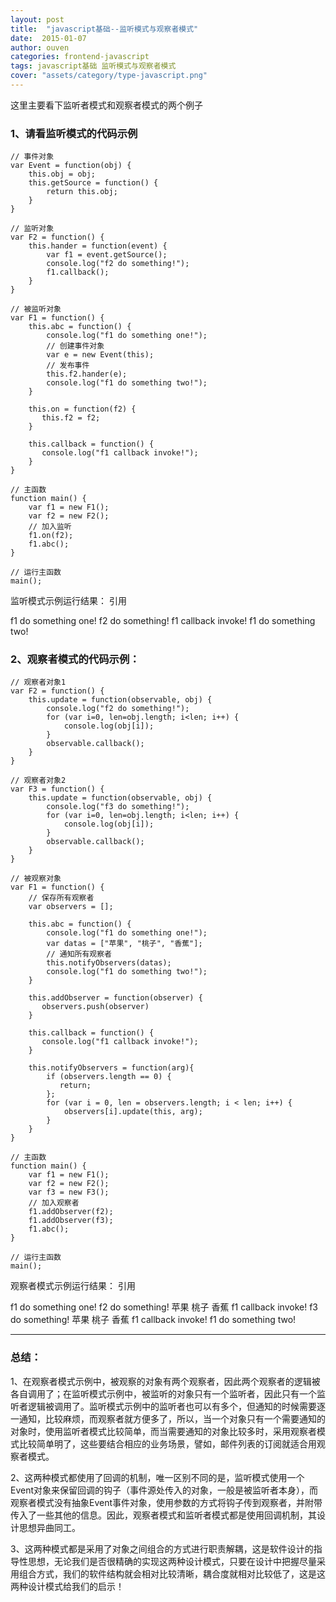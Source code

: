 ```yaml
---
layout: post
title:  "javascript基础--监听模式与观察者模式"
date:  2015-01-07
author: ouven
categories: frontend-javascript
tags: javascript基础 监听模式与观察者模式
cover: "assets/category/type-javascript.png"
---
```



这里主要看下监听者模式和观察者模式的两个例子

### 1、请看监听模式的代码示例

```javscript
// 事件对象
var Event = function(obj) {
    this.obj = obj;
    this.getSource = function() {
        return this.obj;
    }
}

// 监听对象
var F2 = function() {
    this.hander = function(event) {
        var f1 = event.getSource();
        console.log("f2 do something!");
        f1.callback();
    }
}

// 被监听对象
var F1 = function() {
    this.abc = function() {
        console.log("f1 do something one!");
        // 创建事件对象
        var e = new Event(this);
        // 发布事件
        this.f2.hander(e);
        console.log("f1 do something two!");
    }
    
    this.on = function(f2) {
       this.f2 = f2;
    }
    
    this.callback = function() {
       console.log("f1 callback invoke!");
    }
}

// 主函数
function main() {
    var f1 = new F1();
    var f2 = new F2();
    // 加入监听
    f1.on(f2);
    f1.abc();
}

// 运行主函数
main();
```

监听模式示例运行结果： 
引用

f1 do something one! 
f2 do something! 
f1 callback invoke! 
f1 do something two! 

### 2、观察者模式的代码示例： 

```javscript
// 观察者对象1
var F2 = function() {
    this.update = function(observable, obj) {
        console.log("f2 do something!");
        for (var i=0, len=obj.length; i<len; i++) {
            console.log(obj[i]);
        }
        observable.callback();
    }
}

// 观察者对象2
var F3 = function() {
    this.update = function(observable, obj) {
        console.log("f3 do something!");
        for (var i=0, len=obj.length; i<len; i++) {
            console.log(obj[i]);
        }
        observable.callback();
    }
}

// 被观察对象
var F1 = function() {
    // 保存所有观察者
    var observers = [];
    
    this.abc = function() {
        console.log("f1 do something one!");
        var datas = ["苹果", "桃子", "香蕉"];
        // 通知所有观察者
        this.notifyObservers(datas);
        console.log("f1 do something two!");
    }
    
    this.addObserver = function(observer) {
       observers.push(observer)
    }
    
    this.callback = function() {
       console.log("f1 callback invoke!");
    }
    
    this.notifyObservers = function(arg){
        if (observers.length == 0) {
           return;
        };
        for (var i = 0, len = observers.length; i < len; i++) {
            observers[i].update(this, arg);
        }
    }
}

// 主函数
function main() {
    var f1 = new F1();
    var f2 = new F2();
    var f3 = new F3();
    // 加入观察者
    f1.addObserver(f2);
    f1.addObserver(f3);
    f1.abc();
}

// 运行主函数
main();
```
观察者模式示例运行结果： 
引用

f1 do something one! 
f2 do something! 
苹果 
桃子 
香蕉 
f1 callback invoke! 
f3 do something! 
苹果 
桃子 
香蕉 
f1 callback invoke! 
f1 do something two!

---
### 总结： 
1、在观察者模式示例中，被观察的对象有两个观察者，因此两个观察者的逻辑被各自调用了；在监听模式示例中，被监听的对象只有一个监听者，因此只有一个监听者逻辑被调用了。监听模式示例中的监听者也可以有多个，但通知的时候需要逐一通知，比较麻烦，而观察者就方便多了，所以，当一个对象只有一个需要通知的对象时，使用监听者模式比较简单，而当需要通知的对象比较多时，采用观察者模式比较简单明了，这些要结合相应的业务场景，譬如，邮件列表的订阅就适合用观察者模式。 

2、这两种模式都使用了回调的机制，唯一区别不同的是，监听模式使用一个Event对象来保留回调的钩子（事件源处传入的对象，一般是被监听者本身），而观察者模式没有抽象Event事件对象，使用参数的方式将钩子传到观察者，并附带传入了一些其他的信息。因此，观察者模式和监听者模式都是使用回调机制，其设计思想异曲同工。 

3、这两种模式都是采用了对象之间组合的方式进行职责解耦，这是软件设计的指导性思想，无论我们是否很精确的实现这两种设计模式，只要在设计中把握尽量采用组合方式，我们的软件结构就会相对比较清晰，耦合度就相对比较低了，这是这两种设计模式给我们的启示！
